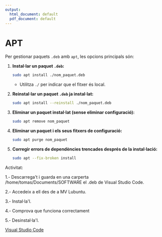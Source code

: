 ```yaml
---
output:
  html_document: default
  pdf_document: default
---
```


# APT

Per gestionar paquets `.deb` amb `apt`, les opcions principals són:

1. **Instal·lar un paquet `.deb`:**
   ```bash
   sudo apt install ./nom_paquet.deb
   ```
   - Utilitza `./` per indicar que el fitxer és local.

2. **Reinstal·lar un paquet `.deb` ja instal·lat:**
   ```bash
   sudo apt install --reinstall ./nom_paquet.deb
   ```

3. **Eliminar un paquet instal·lat (sense eliminar configuració):**
   ```bash
   sudo apt remove nom_paquet
   ```

4. **Eliminar un paquet i els seus fitxers de configuració:**
   ```bash
   sudo apt purge nom_paquet
   ```

5. **Corregir errors de dependències trencades després de la instal·lació:**
   ```bash
   sudo apt --fix-broken install
   ```
   
   
Activitat:


1.- Descarrega't i guarda en una carperta /home/tomas/Documents/SOFTWARE el .deb de Visual Studio Code.

2.- Accedeix a ell des de a MV Lubuntu.

3.- Instal·la'l.

4.- Comprova que funciona correctament

5.- Desinstal·la'l.

[Visual Studio Code](https://code.visualstudio.com/)

